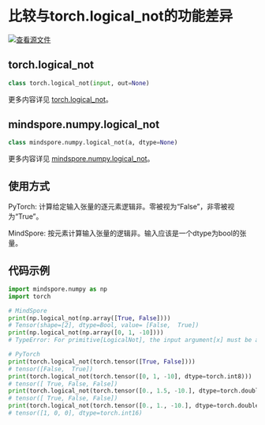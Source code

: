 # 比较与torch.logical_not的功能差异

[![查看源文件](https://mindspore-website.obs.cn-north-4.myhuaweicloud.com/website-images/r1.10/resource/_static/logo_source.png)](https://gitee.com/mindspore/docs/blob/r1.10/docs/mindspore/source_zh_cn/note/api_mapping/pytorch_diff/logical_not.md)

## torch.logical_not

```python
class torch.logical_not(input, out=None)
```

更多内容详见 [torch.logical_not](https://pytorch.org/docs/1.5.0/torch.html#torch.logical_not)。

## mindspore.numpy.logical_not

```python
class mindspore.numpy.logical_not(a, dtype=None)
```

更多内容详见 [mindspore.numpy.logical_not](https://mindspore.cn/docs/zh-CN/r1.10/api_python/numpy/mindspore.numpy.logical_not.html#mindspore.numpy.logical_not)。

## 使用方式

PyTorch: 计算给定输入张量的逐元素逻辑非。零被视为“False”，非零被视为“True”。

MindSpore: 按元素计算输入张量的逻辑非。输入应该是一个dtype为bool的张量。

## 代码示例

```python
import mindspore.numpy as np
import torch

# MindSpore
print(np.logical_not(np.array([True, False])))
# Tensor(shape=[2], dtype=Bool, value= [False,  True])
print(np.logical_not(np.array([0, 1, -10])))
# TypeError: For primitive[LogicalNot], the input argument[x] must be a type of {Tensor[Bool],}, but got Int32.

# PyTorch
print(torch.logical_not(torch.tensor([True, False])))
# tensor([False,  True])
print(torch.logical_not(torch.tensor([0, 1, -10], dtype=torch.int8)))
# tensor([ True, False, False])
print(torch.logical_not(torch.tensor([0., 1.5, -10.], dtype=torch.double)))
# tensor([ True, False, False])
print(torch.logical_not(torch.tensor([0., 1., -10.], dtype=torch.double), out=torch.empty(3, dtype=torch.int16)))
# tensor([1, 0, 0], dtype=torch.int16)
```
